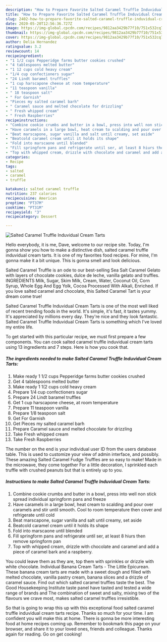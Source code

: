 ```yaml
---
description: "How to Prepare Favorite Salted Caramel Truffle Induvidual Cream Tarts"
title: "How to Prepare Favorite Salted Caramel Truffle Induvidual Cream Tarts"
slug: 2402-how-to-prepare-favorite-salted-caramel-truffle-induvidual-cream-tarts
date: 2020-05-20T12:56:36.727Z
image: https://img-global.cpcdn.com/recipes/9812aa3429b77f10/751x532cq70/salted-caramel-truffle-induvidual-cream-tarts-recipe-main-photo.jpg
thumbnail: https://img-global.cpcdn.com/recipes/9812aa3429b77f10/751x532cq70/salted-caramel-truffle-induvidual-cream-tarts-recipe-main-photo.jpg
cover: https://img-global.cpcdn.com/recipes/9812aa3429b77f10/751x532cq70/salted-caramel-truffle-induvidual-cream-tarts-recipe-main-photo.jpg
author: Delia Hernandez
ratingvalue: 3.2
reviewcount: 14
recipeingredient:
- "1 1/2 cups Pepperidge farms butter cookies crushed"
- "4 tablespoons melted butter"
- "1 12 cups cold heavy cream"
- "1/4 cup confectioners sugar"
- "24 Lindt baramel truffles"
- "1 cup harscapone cheese at room temperature"
- "11 teaspoon vanilla"
- " 18 teaspoon salt"
- " For Garnish"
- "Pieces my salted caramel barh"
- " Caramel sauce and melted chocolate for drizzling"
- " Fresh whipped cream"
- " Fresh Raspberries"
recipeinstructions:
- "Combine cookie crumbs and butter in a bowl, press into well non stick spread individual springform pans and freeze"
- "Have caramels in a large bowl, heat cream to scalding and pour over caramels and stir until smooth. Cool to room temperature then cover and refrigerate until cold"
- "Beat marscapone, sugar vanilla and salt until creamy, set aside"
- "Beatcold caramel cream until it holds its shape"
- "Fold into marscaone until blended"
- "Fill springform pans and refrigerate until ser, at least 8 hiurs then remove springform pan"
- "Top with whipped cream, drizzle with chocolate and caramel and add a piece of caramel bark and a raspberry."
categories:
- Recipe
tags:
- salted
- caramel
- truffle

katakunci: salted caramel truffle 
nutrition: 237 calories
recipecuisine: American
preptime: "PT37M"
cooktime: "PT31M"
recipeyield: "3"
recipecategory: Dessert

---
```



![Salted Caramel Truffle Induvidual Cream Tarts](https://img-global.cpcdn.com/recipes/9812aa3429b77f10/751x532cq70/salted-caramel-truffle-induvidual-cream-tarts-recipe-main-photo.jpg)

Hello everybody, it is me, Dave, welcome to our recipe site. Today, I'm gonna show you how to make a distinctive dish, salted caramel truffle induvidual cream tarts. It is one of my favorites food recipes. For mine, I'm gonna make it a bit unique. This is gonna smell and look delicious.

Salted Caramel Truffle is an ode to our best-selling Sea Salt Caramel Gelato with layers of chocolate cookies, dulce de leche, vanilla gelato and truffles. INGREDIENTS Milk, Sugar, Skim Milk, Cream, Water, Coconut Oil, Corn Syrup, Whole Egg And Egg Yolk, Cocoa Processed With Alkali, Enriched. If you love salted caramel and chocolate, this Salted Caramel Tart is your dream come true!

Salted Caramel Truffle Induvidual Cream Tarts is one of the most well liked of recent trending foods in the world. It's simple, it's fast, it tastes yummy. It's appreciated by millions every day. They're nice and they look fantastic. Salted Caramel Truffle Induvidual Cream Tarts is something which I've loved my entire life.


To get started with this particular recipe, we must first prepare a few components. You can cook salted caramel truffle induvidual cream tarts using 13 ingredients and 7 steps. Here is how you cook that.

<!--inarticleads1-->

##### The ingredients needed to make Salted Caramel Truffle Induvidual Cream Tarts:

1. Make ready 1 1/2 cups Pepperidge farms butter cookies crushed
1. Get 4 tablespoons melted butter
1. Make ready 1 1(2 cups cold heavy cream
1. Prepare 1/4 cup confectioners sugar
1. Prepare 24 Lindt baramel truffles
1. Get 1 cup harscapone cheese, at room temperature
1. Prepare 11 teaspoon vanilla
1. Prepare  1/8 teaspoon salt
1. Get  For Garnish
1. Get Pieces my salted caramel barh
1. Prepare  Caramel sauce and melted chocolate for drizzling
1. Take  Fresh whipped cream
1. Take  Fresh Raspberries


The number on the end is your individual user ID from the users database table. This is used to customize your view of admin interface, and possibly. These amazing Salted Caramel Fudge Truffles are so easy to make! Made in the microwave, they come together For a little decoration, I sprinkled each truffle with crushed peanuts but that is entirely up to you. 

<!--inarticleads2-->

##### Instructions to make Salted Caramel Truffle Induvidual Cream Tarts:

1. Combine cookie crumbs and butter in a bowl, press into well non stick spread individual springform pans and freeze
1. Have caramels in a large bowl, heat cream to scalding and pour over caramels and stir until smooth. Cool to room temperature then cover and refrigerate until cold
1. Beat marscapone, sugar vanilla and salt until creamy, set aside
1. Beatcold caramel cream until it holds its shape
1. Fold into marscaone until blended
1. Fill springform pans and refrigerate until ser, at least 8 hiurs then remove springform pan
1. Top with whipped cream, drizzle with chocolate and caramel and add a piece of caramel bark and a raspberry.


You could leave them as they are, top them with sprinkles or drizzle with white chocolate. Individual Banana Cream Tarts - The Little Epicurean. These banana cream tarts are made with a sweet dough and filled with melted chocolate, vanilla pastry cream, banana slices and a drizzle of caramel sauce. Find out which salted caramel truffles taste the best. The Good Housekeeping Institute taste panel have tasted and tested a wide range of brands and The combination of sweet and salty, mixing two of the flavours we crave most, makes salted caramel truffles irresistible. 

So that is going to wrap this up with this exceptional food salted caramel truffle induvidual cream tarts recipe. Thanks so much for your time. I am confident you will make this at home. There is gonna be more interesting food at home recipes coming up. Remember to bookmark this page on your browser, and share it to your loved ones, friends and colleague. Thanks again for reading. Go on get cooking!
